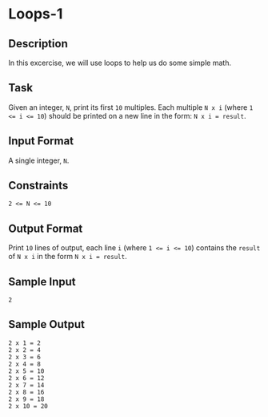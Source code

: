 # Loops-1

## Description
In this excercise, we will use loops to help us do some simple math.

## Task
Given an integer, `N`, print its first `10` multiples. Each multiple `N x i` (where `1 <= i <= 10`) should be printed on a new line in the form: `N x i = result`.

## Input Format
A single integer, `N`.

## Constraints
`2 <= N <= 10` 

## Output Format
Print `10` lines of output, each line `i` (where `1 <= i <= 10`) contains the `result` of `N x i` in the form `N x i = result`.

## Sample Input
```
2
```

## Sample Output
```
2 x 1 = 2
2 x 2 = 4
2 x 3 = 6
2 x 4 = 8
2 x 5 = 10
2 x 6 = 12
2 x 7 = 14
2 x 8 = 16
2 x 9 = 18
2 x 10 = 20
```